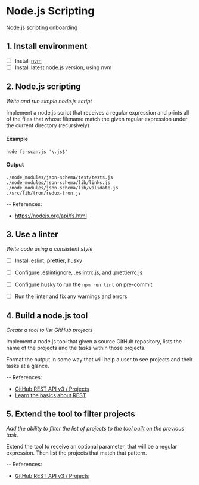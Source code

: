 # Node.js Scripting

Node.js scripting onboarding

## 1. Install environment

- [ ] Install [nvm](https://github.com/creationix/nvm/)
- [ ] Install latest node.js version, using nvm

## 2. Node.js scripting
*Write and run simple node.js script*

Implement a node.js script that receives a regular expression and prints all of the files that whose filename match the given regular expression under the current directory (recursively)


#### Example

```
node fs-scan.js '\.js$'
```


#### Output
```
./node_modules/json-schema/test/tests.js
./node_modules/json-schema/lib/links.js
./node_modules/json-schema/lib/validate.js
./src/lib/tron/redux-tron.js
```
--
References:
- https://nodejs.org/api/fs.html

## 3. Use a linter
*Write code using a consistent style*

- [ ] Install [eslint](https://eslint.org/), [prettier](https://prettier.io/), [husky](https://typicode.github.io/husky)
- [ ] Configure .eslintignore, .eslintrc.js, and .prettierrc.js
- [ ] Configure husky to run the `npm run lint` on pre-commit
- [ ] Run the linter and fix any warnings and errors


## 4. Build a node.js tool

*Create a tool to list GitHub projects*

Implement a node.js tool that given a source GitHub repository, lists the name of the projects and the tasks within those projects.

Format the output in some way that will help a user to see projects and their tasks at a glance.

--
References:

- [GitHub REST API v3 / Projects](https://developer.github.com/v3/projects/)
- [Learn the basics about REST](https://restfulapi.net/)

## 5. Extend the tool to filter projects

*Add the ability to filter the list of projects to the tool built on the previous task.*

Extend the tool to receive an optional parameter, that will be a regular expression. Then list the projects that match that pattern.

--
References:

* [GitHub REST API v3 / Projects](https://developer.github.com/v3/projects/)


